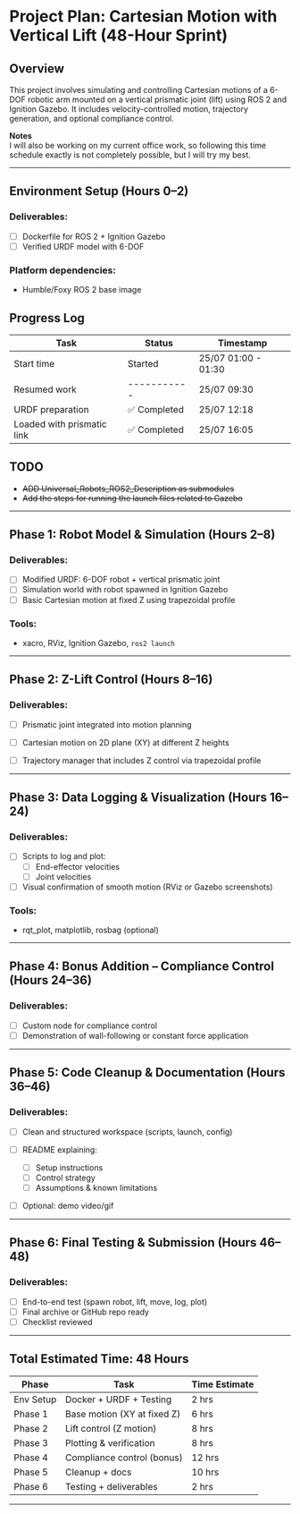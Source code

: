 # Project Plan: Cartesian Motion with Vertical Lift (48-Hour Sprint)

## Overview

This project involves simulating and controlling Cartesian motions of a 6-DOF robotic arm mounted on a vertical prismatic joint (lift) using ROS 2 and Ignition Gazebo. It includes velocity-controlled motion, trajectory generation, and optional compliance control.

__Notes__ \
I will also be working on my current office work, so following this time schedule exactly is not completely possible, but I will try my best.

---

## Environment Setup (Hours 0–2)

### Deliverables:

* [ ] Dockerfile for ROS 2 + Ignition Gazebo
* [ ] Verified URDF model with 6-DOF

### Platform dependencies:

*  Humble/Foxy ROS 2 base image

## Progress Log

| Task                          | Status          | Timestamp            |
|-------------------------------|------------------|---------------------|
| Start time                    | Started          | 25/07 01:00 - 01:30 |
| Resumed work                  | -----------      | 25/07 09:30         |
| URDF preparation              | ✅ Completed     | 25/07 12:18         |
| Loaded with prismatic link    | ✅ Completed     | 25/07 16:05         |


## TODO
- ~~ADD Universal_Robots_ROS2_Description as submodules~~
- ~~Add the steps for running the launch files related to Gazebo~~

---

  ## Phase 1: Robot Model & Simulation (Hours 2–8)

  ### Deliverables:

  * [ ] Modified URDF: 6-DOF robot + vertical prismatic joint
  * [ ] Simulation world with robot spawned in Ignition Gazebo
* [ ] Basic Cartesian motion at fixed Z using trapezoidal profile

### Tools:

* xacro, RViz, Ignition Gazebo, `ros2 launch`

---

## Phase 2: Z-Lift Control (Hours 8–16)

### Deliverables:

* [ ] Prismatic joint integrated into motion planning
* [ ] Cartesian motion on 2D plane (XY) at different Z heights
* [ ] Trajectory manager that includes Z control via trapezoidal profile


---

## Phase 3: Data Logging & Visualization (Hours 16–24)

### Deliverables:

* [ ] Scripts to log and plot:
  * [ ] End-effector velocities
  * [ ] Joint velocities
* [ ] Visual confirmation of smooth motion (RViz or Gazebo screenshots)

### Tools:

* rqt\_plot, matplotlib, rosbag (optional)

---

## Phase 4: Bonus Addition – Compliance Control (Hours 24–36)

### Deliverables:

* [ ] Custom node for compliance control
* [ ] Demonstration of wall-following or constant force application

---

## Phase 5: Code Cleanup & Documentation (Hours 36–46)

### Deliverables:

* [ ] Clean and structured workspace (scripts, launch, config)
* [ ] README explaining:

  * [ ] Setup instructions
  * [ ] Control strategy
  * [ ] Assumptions & known limitations
* [ ] Optional: demo video/gif

---

## Phase 6: Final Testing & Submission (Hours 46–48)

### Deliverables:

* [ ] End-to-end test (spawn robot, lift, move, log, plot)
* [ ] Final archive or GitHub repo ready
* [ ] Checklist reviewed

---

## Total Estimated Time: 48 Hours

| Phase     | Task                        | Time Estimate |
| --------- | --------------------------- | ------------- |
| Env Setup | Docker + URDF + Testing     | 2 hrs         |
| Phase 1   | Base motion (XY at fixed Z) | 6 hrs         |
| Phase 2   | Lift control (Z motion)     | 8 hrs         |
| Phase 3   | Plotting & verification     | 8 hrs         |
| Phase 4   | Compliance control (bonus)  | 12 hrs        |
| Phase 5   | Cleanup + docs              | 10 hrs        |
| Phase 6   | Testing + deliverables      | 2 hrs         |

---
